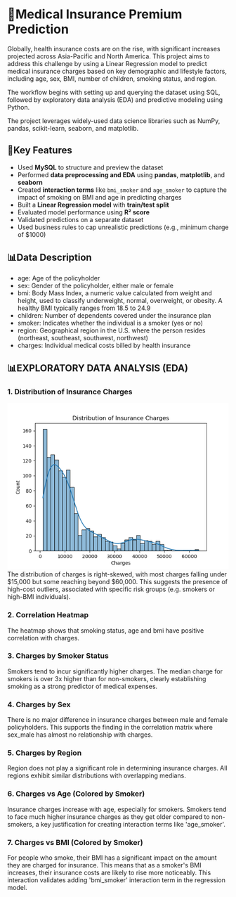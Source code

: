  # 🏥Medical Insurance Premium Prediction

Globally, health insurance costs are on the rise, with significant increases projected across Asia-Pacific and North America. This project aims to address this challenge by using a Linear Regression model to predict medical insurance charges based on key demographic and lifestyle factors, including age, sex, BMI, number of children, smoking status, and region.

The workflow begins with setting up and querying the dataset using SQL, followed by exploratory data analysis (EDA) and predictive modeling using Python.

The project leverages widely-used data science libraries such as NumPy, pandas, scikit-learn, seaborn, and matplotlib.

## 🧠Key Features
- Used **MySQL** to structure and preview the dataset
- Performed **data preprocessing and EDA** using **pandas**, **matplotlib**, and **seaborn**
- Created **interaction terms** like `bmi_smoker` and `age_smoker` to capture the impact of smoking on BMI and age in predicting charges
- Built a **Linear Regression model** with **train/test split**
- Evaluated model performance using **R² score**
- Validated predictions on a separate dataset
- Used business rules to cap unrealistic predictions (e.g., minimum charge of $1000)

## 📊Data Description
  
- age: Age of the policyholder
- sex: Gender of the policyholder, either male or female
- bmi: Body Mass Index, a numeric value calculated from weight and height, used to classify underweight, normal, overweight, or obesity. A healthy BMI typically ranges from 18.5 to 24.9
- children: Number of dependents covered under the insurance plan
- smoker: Indicates whether the individual is a smoker (yes or no)
- region: Geographical region in the U.S. where the person resides (northeast, southeast, southwest, northwest)
- charges: Individual medical costs billed by health insurance

## 📊EXPLORATORY DATA ANALYSIS (EDA)
### 1. Distribution of Insurance Charges
<img src="Images/distribution_plot.png" width="600"/>
The distribution of charges is right-skewed, with most charges falling under $15,000 but some reaching beyond $60,000. This suggests the presence of high-cost outliers, associated with specific risk groups (e.g. smokers or high-BMI individuals).

### 2. Correlation Heatmap
The heatmap shows that smoking status, age and bmi have positive correlation with charges.

### 3. Charges by Smoker Status
Smokers tend to incur significantly higher charges. The median charge for smokers is over 3x higher than for non-smokers, clearly establishing smoking as a strong predictor of medical expenses.

### 4. Charges by Sex
There is no major difference in insurance charges between male and female policyholders. This supports the finding in the correlation matrix where sex_male has almost no relationship with charges.

### 5. Charges by Region
Region does not play a significant role in determining insurance charges. All regions exhibit similar distributions with overlapping medians.

### 6. Charges vs Age (Colored by Smoker)
Insurance charges increase with age, especially for smokers. Smokers tend to face much higher insurance charges as they get older compared to non-smokers, a key justification for creating interaction terms like 'age_smoker'.

### 7. Charges vs BMI (Colored by Smoker)
For people who smoke, their BMI has a significant impact on the amount they are charged for insurance. This means that as a smoker's BMI increases, their insurance costs are likely to rise more noticeably. This interaction validates adding 'bmi_smoker' interaction term in the regression model.


